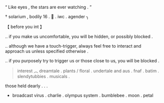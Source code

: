 “ Like eyes , the stars are ever watching . ”

† solarium , bodily 16 . 💫 . iwc . agender ╮ 

【 before you int 】

.. if you make us uncomfortable, you will be hidden, or possibly blocked .

.. although we have a touch-trigger, always feel free to interact and approach us unless specified otherwise .

.. if you purposely try to trigger us or those close to us, you will be blocked .

> interest ︵ dreamtale . plants / floral . undertale and aus . fnaf . batim . slendytubbies . musicals .


those held dearly . . .
- broadcast virus . charlie . olympus system . bumblebee . moon . petal

